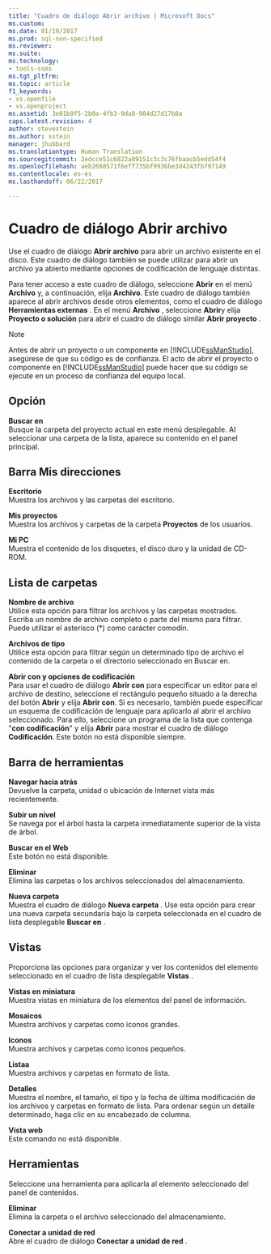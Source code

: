 ```yaml
---
title: "Cuadro de diálogo Abrir archivo | Microsoft Docs"
ms.custom: 
ms.date: 01/19/2017
ms.prod: sql-non-specified
ms.reviewer: 
ms.suite: 
ms.technology:
- tools-ssms
ms.tgt_pltfrm: 
ms.topic: article
f1_keywords:
- vs.openfile
- vs.openproject
ms.assetid: 3e01b9f5-2b0a-4fb3-9da8-984d27d17b8a
caps.latest.revision: 4
author: stevestein
ms.author: sstein
manager: jhubbard
ms.translationtype: Human Translation
ms.sourcegitcommit: 2edcce51c6822a89151c3c3c76fbaacb5edd54f4
ms.openlocfilehash: aeb2660571f6eff735bf9936be3d4243fb797149
ms.contentlocale: es-es
ms.lasthandoff: 06/22/2017

---
```

# <a name="open-file-dialog-box"></a>Cuadro de diálogo Abrir archivo
Use el cuadro de diálogo **Abrir archivo** para abrir un archivo existente en el disco. Este cuadro de diálogo también se puede utilizar para abrir un archivo ya abierto mediante opciones de codificación de lenguaje distintas.  
  
Para tener acceso a este cuadro de diálogo, seleccione **Abrir** en el menú **Archivo** y, a continuación, elija **Archivo**. Este cuadro de diálogo también aparece al abrir archivos desde otros elementos, como el cuadro de diálogo **Herramientas externas** . En el menú **Archivo** , seleccione **Abrir**y elija **Proyecto o solución** para abrir el cuadro de diálogo similar **Abrir proyecto** .  
  
> [!NOTE]  
> Antes de abrir un proyecto o un componente en [!INCLUDE[ssManStudio](../../includes/ssmanstudio_md.md)], asegúrese de que su código es de confianza. El acto de abrir el proyecto o componente en [!INCLUDE[ssManStudio](../../includes/ssmanstudio_md.md)] puede hacer que su código se ejecute en un proceso de confianza del equipo local.  
  
## <a name="option"></a>Opción  
**Buscar en**  
Busque la carpeta del proyecto actual en este menú desplegable. Al seleccionar una carpeta de la lista, aparece su contenido en el panel principal.  
  
## <a name="my-places-bar"></a>Barra Mis direcciones  
**Escritorio**  
Muestra los archivos y las carpetas del escritorio.  
  
**Mis proyectos**  
Muestra los archivos y carpetas de la carpeta **Proyectos** de los usuarios.  
  
**Mi PC**  
Muestra el contenido de los disquetes, el disco duro y la unidad de CD-ROM.  
  
## <a name="folder-list"></a>Lista de carpetas  
**Nombre de archivo**  
Utilice esta opción para filtrar los archivos y las carpetas mostrados. Escriba un nombre de archivo completo o parte del mismo para filtrar. Puede utilizar el asterisco (*) como carácter comodín.  
  
**Archivos de tipo**  
Utilice esta opción para filtrar según un determinado tipo de archivo el contenido de la carpeta o el directorio seleccionado en Buscar en.  
  
**Abrir con y opciones de codificación**  
Para usar el cuadro de diálogo **Abrir con** para especificar un editor para el archivo de destino, seleccione el rectángulo pequeño situado a la derecha del botón **Abrir** y elija **Abrir con**. Si es necesario, también puede especificar un esquema de codificación de lenguaje para aplicarlo al abrir el archivo seleccionado. Para ello, seleccione un programa de la lista que contenga "**con codificación**" y elija **Abrir** para mostrar el cuadro de diálogo **Codificación**. Este botón no está disponible siempre.  
  
## <a name="toolbar"></a>Barra de herramientas  
**Navegar hacia atrás**  
Devuelve la carpeta, unidad o ubicación de Internet vista más recientemente.  
  
**Subir un nivel**  
Se navega por el árbol hasta la carpeta inmediatamente superior de la vista de árbol.  
  
**Buscar en el Web**  
Este botón no está disponible.  
  
**Eliminar**  
Elimina las carpetas o los archivos seleccionados del almacenamiento.  
  
**Nueva carpeta**  
Muestra el cuadro de diálogo **Nueva carpeta** . Use esta opción para crear una nueva carpeta secundaria bajo la carpeta seleccionada en el cuadro de lista desplegable **Buscar en** .  
  
## <a name="views"></a>Vistas  
Proporciona las opciones para organizar y ver los contenidos del elemento seleccionado en el cuadro de lista desplegable **Vistas** .  
  
**Vistas en miniatura**  
Muestra vistas en miniatura de los elementos del panel de información.  
  
**Mosaicos**  
Muestra archivos y carpetas como iconos grandes.  
  
**Iconos**  
Muestra archivos y carpetas como iconos pequeños.  
  
**Listaa**  
Muestra archivos y carpetas en formato de lista.  
  
**Detalles**  
Muestra el nombre, el tamaño, el tipo y la fecha de última modificación de los archivos y carpetas en formato de lista. Para ordenar según un detalle determinado, haga clic en su encabezado de columna.  
  
**Vista web**  
Este comando no está disponible.  
  
## <a name="tools"></a>Herramientas  
Seleccione una herramienta para aplicarla al elemento seleccionado del panel de contenidos.  
  
**Eliminar**  
Elimina la carpeta o el archivo seleccionado del almacenamiento.  
  
**Conectar a unidad de red**  
Abre el cuadro de diálogo **Conectar a unidad de red** .  
  

